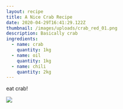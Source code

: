 ```yaml
---
layout: recipe
title: A Nice Crab Recipe
date: 2020-04-29T16:41:29.122Z
thumbnail: /images/uploads/crab_red_01.png
description: Basically crab
ingredients:
  - name: crab
    quantity: 1kg
  - name: oil
    quantity: 1kg
  - name: chili
    quantity: 2kg
---
```

eat crab!



![](/images/uploads/crab_red_01.png)
